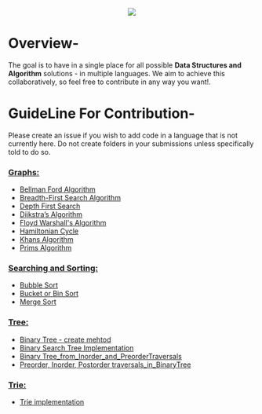<p align="center">
<img src="https://img.shields.io/badge/C%2B%2B-00599C?style=for-the-badge&logo=c%2B%2B&logoColor=orange">
</p>

# Overview-
The goal is to have in a single place for all possible **Data Structures and Algorithm** solutions - in multiple languages. We aim to achieve this collaboratively, so feel free to contribute in any way you want!.

# GuideLine For Contribution-
Please create an issue if you wish to add code in a language that is not currently here. Do not create folders in your submissions unless specifically told to do so.


### [Graphs:](Graph/)
- [Bellman Ford Algorithm](Graph/Bellman_Ford_Algorithm.cpp)
- [Breadth-First Search Algorithm](Graph/Breadth_First_Search.cpp)
- [Depth First Search](Graph/Depth_First_Search.cpp)
- [Dijkstra’s Algorithm](Graph/Dijkstra's_Algorithm.cpp)
- [Floyd Warshall's Algorithm](Graph/Floyd_Warshall.cpp)
- [Hamiltonian Cycle](Graph/Hamiltonian_Cycle.cpp)
- [Khans Algorithm](Graph/Khans_Algorithm.cpp)
- [Prims Algorithm](Graph/Prims_Algorithm.cpp)

### [Searching and Sorting:](Searching_and_Sorting/)
- [Bubble Sort](Searching_and_Sorting/Buuble_Sort.cpp)
- [Bucket or Bin Sort](Searching_and_Sorting/Bucket_or_Bin_Sort.cpp)
- [Merge Sort](Searching_and_Sorting/MergeSort.cpp)

### [Tree:](Tree/)
- [Binary Tree - create mehtod](Tree/Binary_Tree_Contruction.cpp)
- [Binary Search Tree Implementation](Tree/BinarySerchTree_Implementation.cpp)
- [Binary Tree_from_Inorder_and_PreorderTraversals](Tree/BinaryTree_from_Inorder_and_Preorder.cpp)
- [Preorder, Inorder, Postorder traversals_in_BinaryTree](Tree/Traversal_in_BinaryTree.cpp)

### [Trie:](Trie/)
- [Trie implementation](Trie/Trie.cpp)
